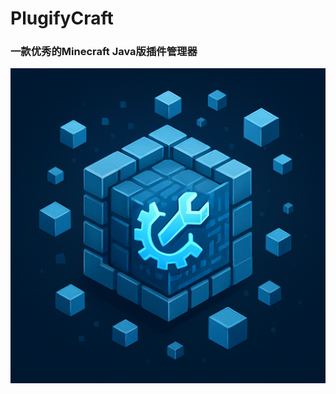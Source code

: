 # PlugifyCraft

### 一款优秀的Minecraft Java版插件管理器

![PlugifyCraft](./src/main/resources/top/alazeprt/plugifycraft/icon.png "PlugifyCraft")


